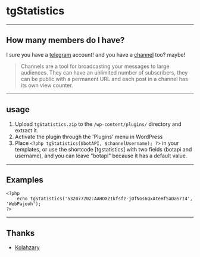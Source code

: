 # tgStatistics

----
## How many members do I have?
I sure you have a [telegram](https://telegram.org/) account! and you have a [channel](https://telegram.org/tour/channels) too? maybe!

> Channels are a tool for broadcasting your messages to large audiences. They can have an unlimited number of subscribers, they can be public with a permanent URL and each post in a channel has its own view counter.

----
## usage
1. Upload `tgStatistics.zip` to the `/wp-content/plugins/` directory and extract it.
2. Activate the plugin through the 'Plugins' menu in WordPress
3. Place `<?php tgStatistics($botAPI, $channelUsername); ?>` in your templates, or use the shortcode [tgstatistics] with two fields (botapi and username), and you can leave "botapi" because it has a default value.

----
## Examples
    <?php
        echo tgStatistics('532077202:AAHOXZ1kfsfz-jOfNGs6QxAteHfSaDaSrI4', 'WebPajooh');
    ?>

----
## Thanks
* [Kolahzary](https://github.com/Kolahzary)
